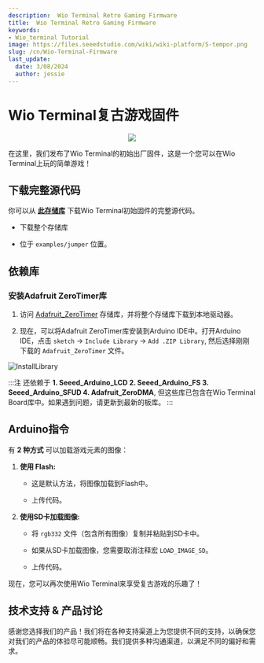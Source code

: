 ```yaml
---
description:  Wio Terminal Retro Gaming Firmware
title:  Wio Terminal Retro Gaming Firmware
keywords:
- Wio_terminal Tutorial
image: https://files.seeedstudio.com/wiki/wiki-platform/S-tempor.png
slug: /cn/Wio-Terminal-Firmware
last_update:
  date: 3/08/2024
  author: jessie
---
```


# Wio Terminal复古游戏固件

<div align="center"><img src="https://static-cdn.seeedstudio.site/media/wysiwyg/wtretro.gif" /></div>

在这里，我们发布了Wio Terminal的初始出厂固件，这是一个您可以在Wio Terminal上玩的简单游戏！

## 下载完整源代码

你可以从 [**此存储库**](https://github.com/Seeed-Studio/Seeed_Arduino_Sketchbook/tree/master/examples/jumper) 下载Wio Terminal初始固件的完整源代码。

- 下载整个存储库

- 位于 `examples/jumper` 位置。

## 依赖库

### 安装Adafruit ZeroTimer库

1. 访问 [Adafruit_ZeroTimer](https://github.com/adafruit/Adafruit_ZeroTimer) 存储库，并将整个存储库下载到本地驱动器。

2. 现在，可以将Adafruit ZeroTimer库安装到Arduino IDE中。打开Arduino IDE，点击 `sketch` -> `Include Library` -> `Add .ZIP Library`, 然后选择刚刚下载的 `Adafruit_ZeroTimer` 文件。

![InstallLibrary](https://files.seeedstudio.com/wiki/Wio-Terminal/img/Xnip2019-11-21_15-50-13.jpg)

:::注
还依赖于 **1. Seeed_Arduino_LCD 2. Seeed_Arduino_FS 3. Seeed_Arduino_SFUD 4. Adafruit_ZeroDMA**, 但这些库已包含在Wio Terminal Board库中。如果遇到问题，请更新到最新的板库。
:::

## Arduino指令

有 **2 种方式** 可以加载游戏元素的图像：

1. **使用 Flash:**

      - 这是默认方法，将图像加载到Flash中。

      - 上传代码。

2. **使用SD卡加载图像:**

      - 将 `rgb332` 文件（包含所有图像）复制并粘贴到SD卡中。

      - 如果从SD卡加载图像，您需要取消注释宏 `LOAD_IMAGE_SD`。

      - 上传代码。

现在，您可以再次使用Wio Terminal来享受复古游戏的乐趣了！

## 技术支持 & 产品讨论


感谢您选择我们的产品！我们将在各种支持渠道上为您提供不同的支持，以确保您对我们的产品的体验尽可能顺畅。我们提供多种沟通渠道，以满足不同的偏好和需求。

<div class="button_tech_support_container">
<a href="https://forum.seeedstudio.com/" class="button_forum"></a> 
<a href="https://www.seeedstudio.com/contacts" class="button_email"></a>
</div>

<div class="button_tech_support_container">
<a href="https://discord.gg/eWkprNDMU7" class="button_discord"></a> 
<a href="https://github.com/Seeed-Studio/wiki-documents/discussions/69" class="button_discussion"></a>
</div>
